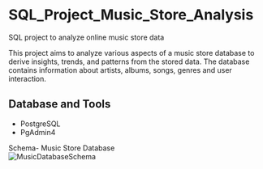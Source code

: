 # SQL_Project_Music_Store_Analysis
SQL project to analyze online music store data

This project aims to analyze various aspects of a music store database to derive insights, trends, and patterns from the stored data. The database contains information about artists, albums, songs, genres and user interaction.


## Database and Tools
* PostgreSQL
* PgAdmin4

Schema- Music Store Database  
![MusicDatabaseSchema](https://user-images.githubusercontent.com/112153548/213707717-bfc9f479-52d9-407b-99e1-e94db7ae10a3.png)







